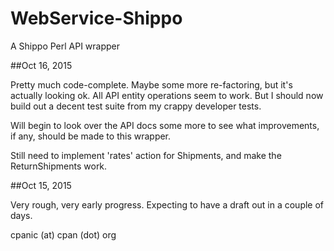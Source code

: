 # WebService-Shippo
A Shippo Perl API wrapper

##Oct 16, 2015

Pretty much code-complete. Maybe some more re-factoring, but it's actually
looking ok. All API entity operations seem to work. But I should now build
out a decent test suite from my crappy developer tests.

Will begin to look over the API docs some more to see what improvements, if
any, should be made to this wrapper.

Still need to implement 'rates' action for Shipments, and make the 
ReturnShipments work.

##Oct 15, 2015

Very rough, very early progress. Expecting to have a draft out in a couple of
days.

cpanic (at) cpan (dot) org
